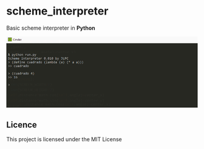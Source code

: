 # scheme_interpreter

Basic scheme interpreter in **Python**

![Screen](https://raw.githubusercontent.com/jluispcardenas/scheme_interpreter/master/ss.png)


## Licence

This project is licensed under the MIT License

